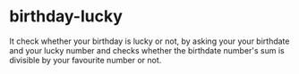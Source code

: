 # birthday-lucky
 It check whether your birthday is lucky or not, by asking your your birthdate and your lucky number and checks whether the birthdate number's sum is divisible by your favourite number or not.
